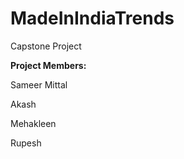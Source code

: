 # MadeInIndiaTrends
Capstone Project

**Project Members:**

Sameer Mittal

Akash

Mehakleen

Rupesh
